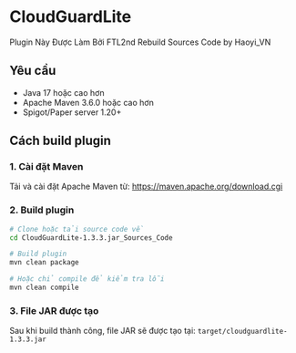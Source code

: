 # CloudGuardLite

Plugin Này Được Làm Bởi FTL2nd Rebuild Sources Code by Haoyi_VN

## Yêu cầu

- Java 17 hoặc cao hơn
- Apache Maven 3.6.0 hoặc cao hơn
- Spigot/Paper server 1.20+

## Cách build plugin

### 1. Cài đặt Maven

Tải và cài đặt Apache Maven từ: https://maven.apache.org/download.cgi

### 2. Build plugin

```bash
# Clone hoặc tải source code về
cd CloudGuardLite-1.3.3.jar_Sources_Code

# Build plugin
mvn clean package

# Hoặc chỉ compile để kiểm tra lỗi
mvn clean compile
```

### 3. File JAR được tạo

Sau khi build thành công, file JAR sẽ được tạo tại: `target/cloudguardlite-1.3.3.jar`

